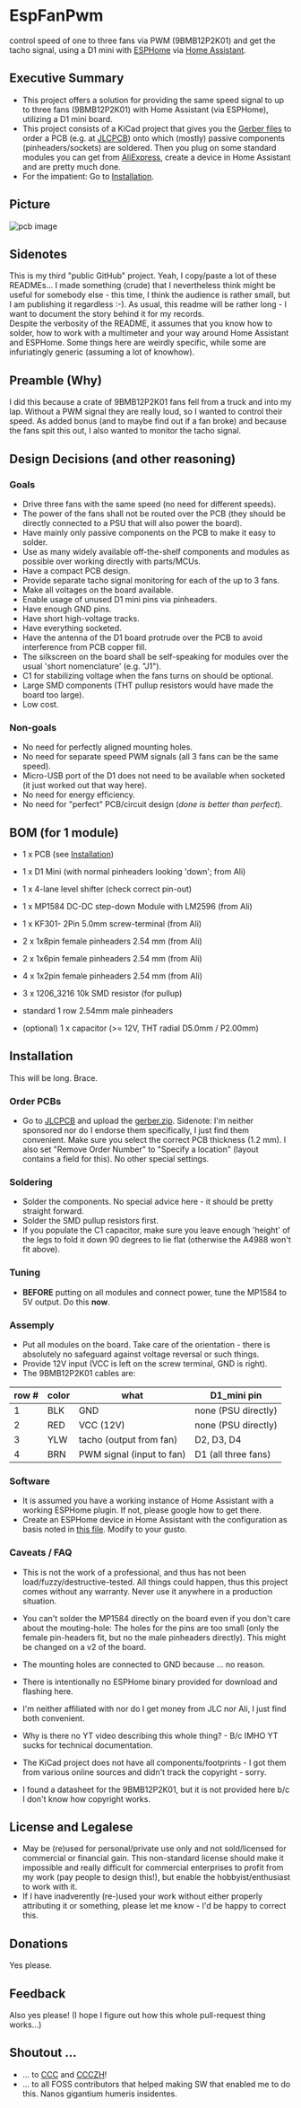 # EspFanPwm

control speed of one to three fans via PWM (9BMB12P2K01) and get the tacho signal, using a D1 mini with [ESPHome](https://esphome.io/) via [Home Assistant](https://www.home-assistant.io/). 

## Executive Summary
* This project offers a solution for providing the same speed signal to up to three fans (9BMB12P2K01) with Home Assistant (via ESPHome), utilizing a D1 mini board.
* This project consists of a KiCad project that gives you the [Gerber files](gerber/gerber.zip) to order a PCB (e.g. at [JLCPCB](https://cart.jlcpcb.com)) onto which (mostly) passive components (pinheaders/sockets) are soldered. Then you plug on some standard modules you can get from [AliExpress](https://www.aliexpress.com), create a device in Home Assistant and are pretty much done.
* For the impatient: Go to [Installation](#Installation).

## Picture
![pcb image](photos/board_front_ruler.png "pcb image")

## Sidenotes
This is my third "public GitHub" project. Yeah, I copy/paste a lot of these READMEs... I made something (crude) that I nevertheless think might be useful for somebody else - this time, I think the audience is rather small, but I am publishing it regardless :-). As usual, this readme will be rather long - I want to document the story behind it for my records.</br>
Despite the verbosity of the README, it assumes that you know how to solder, how to work with a multimeter and your way around Home Assistant and ESPHome. Some things here are weirdly specific, while some are infuriatingly generic (assuming a lot of knowhow).

## Preamble (Why)
I did this because a crate of 9BMB12P2K01 fans fell from a truck and into my lap. Without a PWM signal they are really loud, so I wanted to control their speed. As added bonus (and to maybe find out if a fan broke) and because the fans spit this out, I also wanted to monitor the tacho signal.

## Design Decisions (and other reasoning)
### Goals
* Drive three fans with the same speed (no need for different speeds).
* The power of the fans shall not be routed over the PCB (they should be directly connected to a PSU that will also power the board). 
* Have mainly only passive components on the PCB to make it easy to solder.
* Use as many widely available off-the-shelf components and modules as possible over working directly with parts/MCUs.
* Have a compact PCB design.
* Provide separate tacho signal monitoring for each of the up to 3 fans.
* Make all voltages on the board available.
* Enable usage of unused D1 mini pins via pinheaders.
* Have enough GND pins. 
* Have short high-voltage tracks.
* Have everything socketed. 
* Have the antenna of the D1 board protrude over the PCB to avoid interference from PCB copper fill.
* The silkscreen on the board shall be self-speaking for modules over the usual 'short nomenclature' (e.g. "J1"). 
* C1 for stabilizing voltage when the fans turns on should be optional. 
* Large SMD components (THT pullup resistors would have made the board too large).
* Low cost.

### Non-goals
* No need for perfectly aligned mounting holes.
* No need for separate speed PWM signals (all 3 fans can be the same speed).
* Micro-USB port of the D1 does not need to be available when socketed (it just worked out that way here).
* No need for energy efficiency. 
* No need for "perfect" PCB/circuit design (<i>done is better than perfect</i>).

## BOM (for 1 module)
* 1 x PCB (see [Installation](#Installation))
* 1 x D1 Mini (with normal pinheaders looking 'down'; from Ali)
* 1 x 4-lane level shifter (check correct pin-out)
* 1 x MP1584 DC-DC step-down Module with LM2596 (from Ali)
* 1 x KF301- 2Pin 5.0mm screw-terminal (from Ali)
* 2 x 1x8pin female pinheaders 2.54 mm (from Ali)
* 2 x 1x6pin female pinheaders 2.54 mm (from Ali)
* 4 x 1x2pin female pinheaders 2.54 mm (from Ali)
* 3 x 1206_3216 10k SMD resistor (for pullup)

* standard 1 row 2.54mm male pinheaders
* (optional) 1 x capacitor (>= 12V, THT radial D5.0mm / P2.00mm)

## Installation
This will be long. Brace.

### Order PCBs
* Go to [JLCPCB](https://cart.jlcpcb.com/quote) and upload the [gerber.zip](gerber/gerber.zip). Sidenote: I'm neither sponsored nor do I endorse them specifically, I just find them convenient. Make sure you select the correct PCB thickness (1.2 mm). I also set "Remove Order Number" to "Specify a location" (layout contains a field for this). No other special settings.

### Soldering
* Solder the components. No special advice here - it should be pretty straight forward.
* Solder the SMD pullup resistors first.
* If you populate the C1 capacitor, make sure you leave enough 'height' of the legs to fold it down 90 degrees to lie flat (otherwise the A4988 won't fit above).

### Tuning
* <b>BEFORE</b> putting on all modules and connect power, tune the MP1584 to 5V output. Do this <b>now</b>.

### Assemply
* Put all modules on the board. Take care of the orientation - there is absolutely no safeguard against voltage reversal or such things.
* Provide 12V input (VCC is left on the screw terminal, GND is right).
* The 9BMB12P2K01 cables are:

|row #|color|what|D1_mini pin
---| --- | --- | ---
1|BLK|GND | none (PSU directly)
2|RED|VCC (12V) | none (PSU directly)
3|YLW|tacho (output from fan) | D2, D3, D4
4|BRN|PWM signal (input to fan) | D1 (all three fans)

### Software
* It is assumed you have a working instance of Home Assistant with a working ESPHome plugin. If not, please google how to get there.
* Create an ESPHome device in Home Assistant with the configuration as basis noted in [this file](HomeAssistant/EspFanPwm.yaml). Modify to your gusto.

### Caveats / FAQ
* This is not the work of a professional, and thus has not been load/fuzzy/destructive-tested. All things could happen, thus this project comes without any warranty. Never use it anywhere in a production situation.

* You can't solder the MP1584 directly on the board even if you don't care about the mouting-hole: The holes for the pins are too small (only the female pin-headers fit, but no the male pinheaders directly). This might be changed on a v2 of the board.

* The mounting holes are connected to GND because ... no reason. 

* There is intentionally no ESPHome binary provided for download and flashing here.

* I'm neither affiliated with nor do I get money from JLC nor Ali, I just find both convenient. 

* Why is there no YT video describing this whole thing? - B/c IMHO YT sucks for technical documentation. 

* The KiCad project does not have all components/footprints - I got them from various online sources and didn't track the copyright - sorry.

* I found a datasheet for the 9BMB12P2K01, but it is not provided here b/c I don't know how copyright works. 

## License and Legalese
* May be (re)used for personal/private use only and not sold/licensed for commercial or financial gain. This non-standard license should make it impossible and really difficult for commercial enterprises to profit from my work (pay people to design this!), but enable the hobbyist/enthusiast to work with it.
* If I have inadverently (re-)used your work without either properly attributing it or something, please let me know - I'd be happy to correct this.

## Donations
Yes please.

## Feedback
Also yes please! (I hope I figure out how this whole pull-request thing works...)

## Shoutout ...
* ... to [CCC](https://www.ccc.de) and [CCCZH](https://www.ccczh.ch/)!
* ... to all FOSS contributors that helped making SW that enabled me to do this. Nanos gigantium humeris insidentes.
